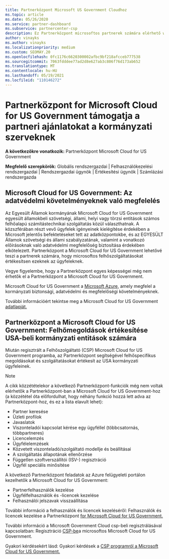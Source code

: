```yaml
---
title: Partnerközpont Microsoft US Government Cloudhoz
ms.topic: article
ms.date: 05/26/2020
ms.service: partner-dashboard
ms.subservice: partnercenter-csp
description: Ez Partnerközpont microsoftos partnerek számára elérhető webhely, amely Microsoft-felhőmegoldásokat kínál a kormányzati szervekkel dolgozó ügyfeleknek a Egyesült Államok.
author: vinayks
ms.author: vinayks
ms.localizationpriority: medium
ms.custom: SEOMAY.20
ms.openlocfilehash: 0fc1176c6620300002afbc9bf218afcceb777538
ms.sourcegitcommit: 7063fdddee77ad2d8e627ab3c806f76d173ab652
ms.translationtype: MT
ms.contentlocale: hu-HU
ms.lasthandoff: 05/19/2021
ms.locfileid: "110146272"
---
```

# <a name="partner-center-for-microsoft-cloud-for-us-government-supports-partner-offers-to-government-agencies"></a>Partnerközpont for Microsoft Cloud for US Government támogatja a partneri ajánlatokat a kormányzati szerveknek

**A következőkre vonatkozik:** Partnerközpont Microsoft Cloud for US Government

**Megfelelő szerepkörök:** Globális rendszergazdai | Felhasználókezelési rendszergazdai | Rendszergazdai ügynök | Értékesítési ügynök | Számlázási rendszergazda

## <a name="microsoft-cloud-for-us-government-meeting-data-protection-requirements"></a>Microsoft Cloud for US Government: Az adatvédelmi követelményeknek való megfelelés

Az Egyesült Államok kormányának Microsoft Cloud for US Government egyesült államokbeli szövetségi, állami, helyi vagy törzsi entitások számos felhőalapú számítástechnikai szolgáltatás közül választhatnak. A közszférában részt vevő ügyfelek igényeinek kielégítése érdekében a Microsoft jelentős befektetéseket tett az adatközpontokbe, és az EGYESÜLT Államok szövetségi és állami szabályzatának, valamint a vonatkozó előírásoknak való adatvédelmi megfelelőség biztosítása érdekében elkötelezett. Partnerközpont a Microsoft Cloud for US Government lehetővé teszi a partnerek számára, hogy microsoftos felhőszolgáltatásokat értékesítsen ezeknek az ügyfeleknek.

Vegye figyelembe, hogy a Partnerközpont egyes képességei még nem érhetők el a Partnerközpont a Microsoft Cloud for US Government.

Microsoft Cloud for US Government a [Microsoft Azure,](https://azure.microsoft.com/overview/clouds/government/) amely megfelel a kormányzati biztonsági, adatvédelmi és megfelelőségi követelményeknek. 

További információért tekintse meg a Microsoft Cloud for US Government [adatlapját.](https://download.microsoft.com/download/C/9/C/C9CA3002-DFC4-4ADA-841F-DF42AEC042FB/Microsoft_Azure_Government_Datasheet_EN_US.PDF)

## <a name="partner-center-for-microsoft-cloud-for-us-government-selling-cloud-solutions-to-us-government-entities"></a>Partnerközpont a Microsoft Cloud for US Government: Felhőmegoldások értékesítése USA-beli kormányzati entitások számára

Miután regisztrált a Felhőszolgáltató (CSP) Microsoft Cloud for US Government programba, az Partnerközpont segítségével felhőspecifikus megoldásokat és szolgáltatásokat értékesít az USA kormányzati ügyfeleinek. 

> [!NOTE]  
> A cikk közzétételekor a következő Partnerközpont-funkciók még nem voltak elérhetők a Partnerközpont-ban a Microsoft Cloud for US Government-hoz (a közzététel óta előfordulhat, hogy néhány funkció hozzá lett adva az Partnerközpont-hoz, és ez a lista elavult lehet):

- Partner keresése
- Üzleti profilok
- Javaslatok
- Viszonteladói kapcsolat kérése egy ügyféllel (többcsatornás, többpartneres)
- Licencelemzés
- Ügyfélelemzések
- Közvetett viszonteladó/szolgáltató modellje és beállításai
- A szolgáltatás állapotának ellenőrzése
- Független szoftverszállítói (ISV-) regisztráció
- Ügyfél speciális minősítése

A következő Partnerközpont feladatok az Azure felügyeleti portálon kezelhetők a Microsoft Cloud for US Government: 

- Partnerfelhasználók kezelése
- Ügyfélfelhasználók és -licencek kezelése
- Felhasználói jelszavak visszaállítása

További információ a felhasználók és licencek kezeléséről: Felhasználók és licencek kezelése a Partnerközpont [for Microsoft Cloud for US Government.](user-management-in-partner-center-for-microsoft-us-govt-cloud.md)

További információ a Microsoft Government Cloud csp-beli regisztrálásával kapcsolatban: Regisztráció [CSP-be](enroll-in-csp-for-microsoft-us-govt-cloud.md)a microsoftos Microsoft Cloud for US Government.

Gyakori kérdésekért lásd: Gyakori kérdések a [CSP programról a Microsoft Cloud for US Government.](faq-for-us-govt-cloud.md)
